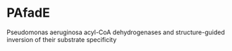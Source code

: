 # PAfadE
Pseudomonas aeruginosa acyl-CoA dehydrogenases and structure-guided inversion of their substrate specificity

